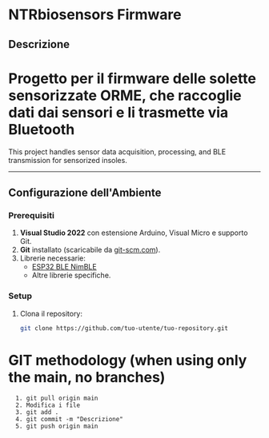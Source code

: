 # NTRbiosensors Firmware

## Descrizione
Progetto per il firmware delle solette sensorizzate **ORME**, che raccoglie dati dai sensori e li trasmette via Bluetooth
=======
This project handles sensor data acquisition, processing, and BLE transmission for sensorized insoles.


---

## Configurazione dell'Ambiente

### Prerequisiti
1. **Visual Studio 2022** con estensione Arduino, Visual Micro e supporto Git.
2. **Git** installato (scaricabile da [git-scm.com](https://git-scm.com/)).
3. Librerie necessarie:
   - [ESP32 BLE NimBLE](https://github.com/h2zero/NimBLE-Arduino)
   - Altre librerie specifiche.

### Setup
1. Clona il repository:
   ```bash
   git clone https://github.com/tuo-utente/tuo-repository.git

# GIT methodology (when using only the main, no branches)
      1. git pull origin main 
      2. Modifica i file
      3. git add . 
      4. git commit -m "Descrizione"
      5. git push origin main
